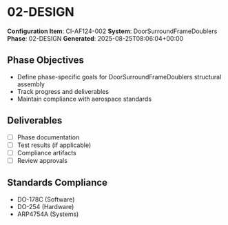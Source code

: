 # 02-DESIGN

**Configuration Item**: CI-AF124-002
**System**: DoorSurroundFrameDoublers
**Phase**: 02-DESIGN
**Generated**: 2025-08-25T08:06:04+00:00

## Phase Objectives
- Define phase-specific goals for DoorSurroundFrameDoublers structural assembly
- Track progress and deliverables
- Maintain compliance with aerospace standards

## Deliverables
- [ ] Phase documentation
- [ ] Test results (if applicable)
- [ ] Compliance artifacts
- [ ] Review approvals

## Standards Compliance
- DO-178C (Software)
- DO-254 (Hardware)
- ARP4754A (Systems)

